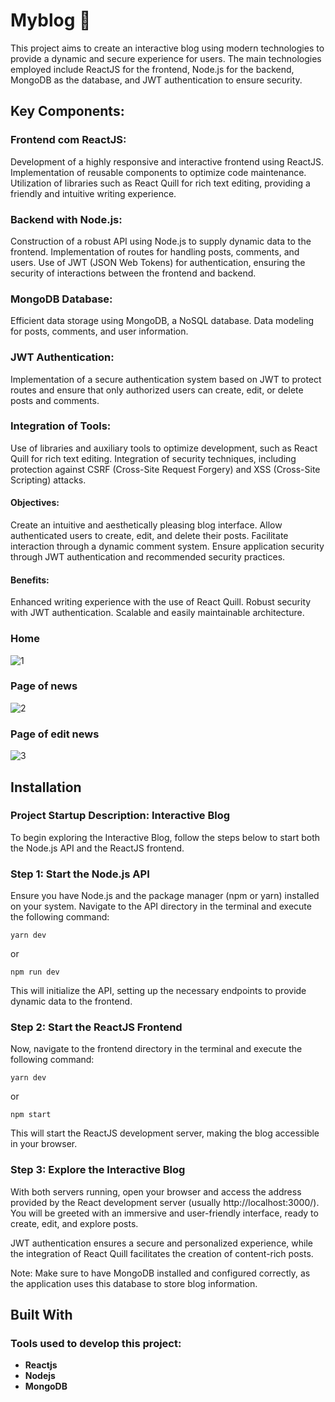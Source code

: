 # Myblog 📰

This project aims to create an interactive blog using modern technologies to provide a dynamic and secure experience for users. The main technologies employed include ReactJS for the frontend, Node.js for the backend, MongoDB as the database, and JWT authentication to ensure security.

## Key Components:

### Frontend com ReactJS:

Development of a highly responsive and interactive frontend using ReactJS.
Implementation of reusable components to optimize code maintenance.
Utilization of libraries such as React Quill for rich text editing, providing a friendly and intuitive writing experience.

### Backend with Node.js:

Construction of a robust API using Node.js to supply dynamic data to the frontend.
Implementation of routes for handling posts, comments, and users.
Use of JWT (JSON Web Tokens) for authentication, ensuring the security of interactions between the frontend and backend.

### MongoDB Database:

Efficient data storage using MongoDB, a NoSQL database.
Data modeling for posts, comments, and user information.

### JWT Authentication:

Implementation of a secure authentication system based on JWT to protect routes and ensure that only authorized users can create, edit, or delete posts and comments.

### Integration of Tools:

Use of libraries and auxiliary tools to optimize development, such as React Quill for rich text editing.
Integration of security techniques, including protection against CSRF (Cross-Site Request Forgery) and XSS (Cross-Site Scripting) attacks.

#### Objectives:

Create an intuitive and aesthetically pleasing blog interface.
Allow authenticated users to create, edit, and delete their posts.
Facilitate interaction through a dynamic comment system.
Ensure application security through JWT authentication and recommended security practices.

#### Benefits:

Enhanced writing experience with the use of React Quill.
Robust security with JWT authentication.
Scalable and easily maintainable architecture.

### Home
![1](https://github.com/malldonado/myblog/assets/47877623/ab7c88fc-8a64-49e0-b3f9-389e85192a92)


### Page of news
![2](https://github.com/malldonado/myblog/assets/47877623/1786ac08-c9a0-4b59-af6d-3785019d4648)


### Page of edit news
![3](https://github.com/malldonado/myblog/assets/47877623/35849e64-a840-4fc4-9cc6-94233bf5e2fc)

## Installation

### Project Startup Description: Interactive Blog

To begin exploring the Interactive Blog, follow the steps below to start both the Node.js API and the ReactJS frontend.

### Step 1: Start the Node.js API

Ensure you have Node.js and the package manager (npm or yarn) installed on your system. Navigate to the API directory in the terminal and execute the following command:

```
yarn dev
```

or

```
npm run dev
```

This will initialize the API, setting up the necessary endpoints to provide dynamic data to the frontend.

### Step 2: Start the ReactJS Frontend

Now, navigate to the frontend directory in the terminal and execute the following command:

```
yarn dev
```

or

```
npm start
```

This will start the ReactJS development server, making the blog accessible in your browser.

### Step 3: Explore the Interactive Blog

With both servers running, open your browser and access the address provided by the React development server (usually http://localhost:3000/). You will be greeted with an immersive and user-friendly interface, ready to create, edit, and explore posts.

JWT authentication ensures a secure and personalized experience, while the integration of React Quill facilitates the creation of content-rich posts.

Note: Make sure to have MongoDB installed and configured correctly, as the application uses this database to store blog information.

## Built With

### Tools used to develop this project:

* **Reactjs**
* **Nodejs**
* **MongoDB**
